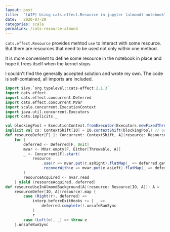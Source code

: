 ```yaml
---
layout: post
title:  "[WIP] Using cats.effect.Resource in jupyter (almond) notebook"
date:   2020-07-20
categories: scala
permalink: /cats-resource-almond
---
```


`cats.effect.Resource` provides mehtod `use` to interact with some resource.
 But there are resources that need to be used not only within one method.

It is more convenient to define some resource in the notebook in place
and hope it frees itself when the kernel stops

I couldn't find the generally accepted solution and wrote my own.
 The code is self-contained, all imports are included.
 

```scala
import $ivy.`org.typelevel::cats-effect:2.1.3`
import cats.effect._
import cats.effect.concurrent.Deferred
import cats.effect.concurrent.MVar
import scala.concurrent.ExecutionContext
import java.util.concurrent.Executors
import cats.implicits._

val blockingPool = ExecutionContext.fromExecutor(Executors.newFixedThreadPool(5))
implicit val cs: ContextShift[IO] = IO.contextShift(blockingPool) // or scala.concurrent.ExecutionContext.global
def resourceDefer[F[_]: Concurrent: ContextShift, A](resource: Resource[F, A]): F[(Either[Throwable, A], Deferred[F, Unit])] =
    for {
        deferred <- Deferred[F, Unit]
        mvar <- MVar.empty[F, Either[Throwable, A]]
        _ <- Concurrent[F].start(
            resource
                .use(r => mvar.put(r.asRight).flatMap(_ => deferred.get))
                .recoverWith(e => mvar.put(e.asLeft).flatMap(_ => deferred.get))
        )
        resourceAcquired <- mvar.read
    } yield (resourceAcquired, deferred)
def resourceUseInAlmondBackground[A](resource: Resource[IO, A]): A =
    resourceDefer[IO, A](resource).map { 
        case (Right(r), deferred) =>
            interp.beforeExitHooks += { _ =>
                deferred.complete().unsafeRunSync
            }
            r
        case (Left(e), _) => throw e
    }.unsafeRunSync


```
